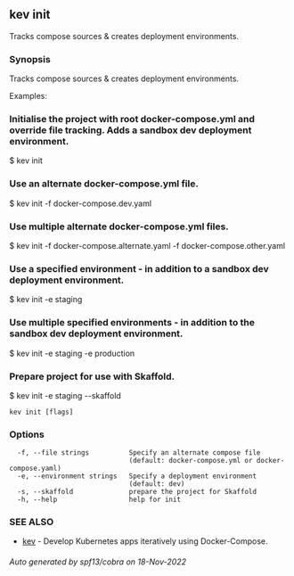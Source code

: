 ## kev init

Tracks compose sources & creates deployment environments.

### Synopsis

Tracks compose sources & creates deployment environments.

Examples:

  ### Initialise the project with root docker-compose.yml and override file tracking. Adds a sandbox dev deployment environment.
  $ kev init

  ### Use an alternate docker-compose.yml file.
  $ kev init -f docker-compose.dev.yaml

  ### Use multiple alternate docker-compose.yml files.
  $ kev init -f docker-compose.alternate.yaml -f docker-compose.other.yaml

  ### Use a specified environment - in addition to a sandbox dev deployment environment.
  $ kev init -e staging

  ### Use multiple specified environments - in addition to the sandbox dev deployment environment.
  $ kev init -e staging -e production

  ### Prepare project for use with Skaffold.
  $ kev init -e staging --skaffold

```
kev init [flags]
```

### Options

```
  -f, --file strings          Specify an alternate compose file
                              (default: docker-compose.yml or docker-compose.yaml)
  -e, --environment strings   Specify a deployment environment
                              (default: dev)
  -s, --skaffold              prepare the project for Skaffold
  -h, --help                  help for init
```

### SEE ALSO

* [kev](kev.md)	 - Develop Kubernetes apps iteratively using Docker-Compose.

###### Auto generated by spf13/cobra on 18-Nov-2022
